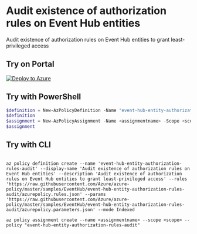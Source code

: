 # Audit existence of authorization rules on Event Hub entities

Audit existence of authorization rules on Event Hub entities to grant least-privileged access

## Try on Portal

[![Deploy to Azure](https://aka.ms/deploytoazurebutton)](https://portal.azure.com/#blade/Microsoft_Azure_Policy/CreatePolicyDefinitionBlade/uri/https%3A%2F%2Fraw.githubusercontent.com%2FAzure%2Fazure-policy%2Fmaster%2Fsamples%2FEventHub%2Fevent-hub-entity-authorization-rules-audit%2Fazurepolicy.json)

## Try with PowerShell

````powershell
$definition = New-AzPolicyDefinition -Name "event-hub-entity-authorization-rules-audit" -DisplayName "Audit existence of authorization rules on Event Hub entities" -description "Audit existence of authorization rules on Event Hub entities to grant least-privileged access" -Policy 'https://raw.githubusercontent.com/Azure/azure-policy/master/samples/EventHub/event-hub-entity-authorization-rules-audit/azurepolicy.rules.json' -Parameter 'https://raw.githubusercontent.com/Azure/azure-policy/master/samples/EventHub/event-hub-entity-authorization-rules-audit/azurepolicy.parameters.json' -Mode Indexed
$definition
$assignment = New-AzPolicyAssignment -Name <assignmentname> -Scope <scope> -PolicyDefinition $definition
$assignment 
````

## Try with CLI

````cli

az policy definition create --name 'event-hub-entity-authorization-rules-audit' --display-name 'Audit existence of authorization rules on Event Hub entities' --description 'Audit existence of authorization rules on Event Hub entities to grant least-privileged access' --rules 'https://raw.githubusercontent.com/Azure/azure-policy/master/samples/EventHub/event-hub-entity-authorization-rules-audit/azurepolicy.rules.json' --params 'https://raw.githubusercontent.com/Azure/azure-policy/master/samples/EventHub/event-hub-entity-authorization-rules-audit/azurepolicy.parameters.json' --mode Indexed

az policy assignment create --name <assignmentname> --scope <scope> --policy "event-hub-entity-authorization-rules-audit" 

````
